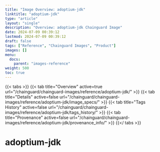 ```yaml
---
title: "Image Overview: adoptium-jdk"
linktitle: "adoptium-jdk"
type: "article"
layout: "single"
description: "Overview: adoptium-jdk Chainguard Image"
date: 2024-07-09 00:39:12
lastmod: 2024-07-09 00:39:12
draft: false
tags: ["Reference", "Chainguard Images", "Product"]
images: []
menu: 
  docs: 
    parent: "images-reference"
weight: 500
toc: true
---
```


{{< tabs >}}
{{< tab title="Overview" active=true url="/chainguard/chainguard-images/reference/adoptium-jdk/" >}}
{{< tab title="Details" active=false url="/chainguard/chainguard-images/reference/adoptium-jdk/image_specs/" >}}
{{< tab title="Tags History" active=false url="/chainguard/chainguard-images/reference/adoptium-jdk/tags_history/" >}}
{{< tab title="Provenance" active=false url="/chainguard/chainguard-images/reference/adoptium-jdk/provenance_info/" >}}
{{</ tabs >}}

# adoptium-jdk

